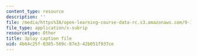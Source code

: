 ```yaml
---
content_type: resource
description: ''
file: /media/https%3A/open-learning-course-data-rc.s3.amazonaws.com/9-14-brain-structure-and-its-origins-spring-2014/4b64c25f0385569c87e342b051f937ce_555113.vtt
file_type: application/x-subrip
resourcetype: Other
title: 3play caption file
uid: 4b64c25f-0385-569c-87e3-42b051f937ce
---
```

